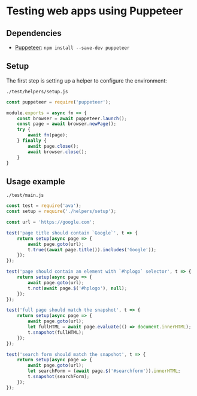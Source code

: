 # Testing web apps using Puppeteer

## Dependencies

- [Puppeteer](https://github.com/GoogleChrome/puppeteer): `npm install --save-dev puppeteer`

## Setup

The first step is setting up a helper to configure the environment:

`./test/helpers/setup.js`

```js
const puppeteer = require('puppeteer');

module.exports = async fn => {
	const browser = await puppeteer.launch();
	const page = await browser.newPage();
	try {
		await fn(page);
	} finally {
		await page.close();
		await browser.close();
	}
}
```

## Usage example

`./test/main.js`

```js
const test = require('ava');
const setup = require('./helpers/setup');

const url = 'https://google.com';

test('page title should contain `Google`', t => {
	return setup(async page => {
		await page.goto(url);
		t.true((await page.title()).includes('Google'));
	});
});

test('page should contain an element with `#hplogo` selector', t => {
	return setup(async page => {
		await page.goto(url);
		t.not(await page.$('#hplogo'), null);
	});
});

test('full page should match the snapshot', t => {
	return setup(async page => {
		await page.goto(url);
		let fullHTML = await page.evaluate(() => document.innerHTML);
		t.snapshot(fullHTML);
	});
});

test('search form should match the snapshot', t => {
	return setup(async page => {
		await page.goto(url);
		let searchForm = (await page.$('#searchform')).innerHTML;
		t.snapshot(searchForm);
	});
});
```

